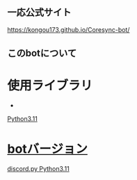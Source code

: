 ## 一応公式サイト

https://kongou173.github.io/Coresync-bot/

## このbotについて
# 使用ライブラリ
- <a href="https://www.python.org" target="_blank" rel="noreferrer"> 
Python3.11

# botバージョン
discord.py
Python3.11
